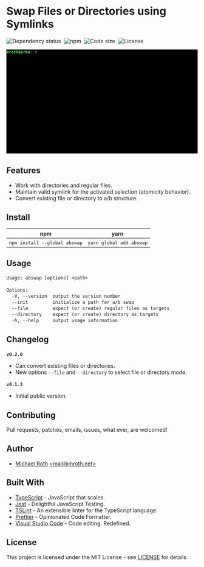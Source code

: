 # Swap Files or Directories using Symlinks

![Dependency status](https://img.shields.io/librariesio/release/npm/abswap.svg?style=flat-square)&nbsp;&nbsp;![npm](https://img.shields.io/npm/v/abswap.svg?style=flat-square)&nbsp;&nbsp;![Code size](https://img.shields.io/github/languages/code-size/mrothNET/abswap.svg?style=flat-square)&nbsp;&nbsp;![License](https://img.shields.io/github/license/mrothNET/abswap.svg?style=flat-square)

![Screencast](./assets/screencast-example.gif)


## Features

  * Work with directories and regular files.
  * Maintain valid symlink for the activated selection (atomicity behavior).
  * Convert existing file or directory to a/b structure.


## Install

|              npm              |           yarn           |
|:-----------------------------:|:------------------------:|
| `npm install --global abswap` | `yarn global add abswap` |


## Usage

```
Usage: abswap [options] <path>

Options:
  -V, --version  output the version number
  --init         initialize a path for a/b swap
  --file         expect (or create) regular files as targets
  --directory    expect (or create) directory as targets
  -h, --help     output usage information
```


## Changelog

**`v0.2.0`**
  - Can convert existing files or directories.
  - New options `--file` and `--directory` to select file or directory mode.

**`v0.1.3`**
  - Initial public version.


## Contributing

Pull requests, patches, emails, issues, what ever, are welcomed!


## Author

  * [Michael Roth](https://mroth.net/) [<<mail@mroth.net>>](mailto:mail@mroth.net)


## Built With

  * [TypeScript](https://www.typescriptlang.org/) - JavaScript that scales.
  * [Jest](https://jestjs.io/) - Delightful JavaScript Testing.
  * [TSLint](https://palantir.github.io/tslint/) - An extensible linter for the TypeScript language.
  * [Prettier](https://prettier.io/) - Opinionated Code Formatter.
  * [Visual Studio Code](https://code.visualstudio.com/) - Code editing. Redefined.


## License

This project is licensed under the MIT License - see [LICENSE](LICENSE) for details.
